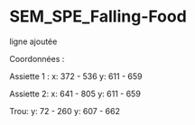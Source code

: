 # SEM_SPE_Falling-Food

ligne ajoutée

Coordonnées : 

Assiette 1 :
x: 372 - 536
y: 611 - 659

Assiette 2:
x: 641 - 805
y: 611 - 659

Trou:
y: 72 - 260 
y: 607 - 662